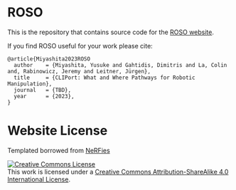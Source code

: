 # ROSO

This is the repository that contains source code for the [ROSO website](https://roso.github.io).

If you find ROSO useful for your work please cite:
```
@article{Miyashita2023ROSO
  author    = {Miyashita, Yusuke and Gahtidis, Dimitris and La, Colin and, Rabinowicz, Jeremy and Leitner, Jürgen},
  title     = {CLIPort: What and Where Pathways for Robotic Manipulation},
  journal   = {TBD},
  year      = {2023},
}
```

# Website License
Templated borrowed from <a href="https://github.com/nerfies/nerfies.github.io">NeRFies</a>  

<a rel="license" href="http://creativecommons.org/licenses/by-sa/4.0/"><img alt="Creative Commons License" style="border-width:0" src="https://i.creativecommons.org/l/by-sa/4.0/88x31.png" /></a><br />This work is licensed under a <a rel="license" href="http://creativecommons.org/licenses/by-sa/4.0/">Creative Commons Attribution-ShareAlike 4.0 International License</a>.

